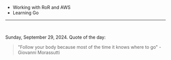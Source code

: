 - Working with RoR and AWS
- Learning Go

---

<br>

<!-- quote_marker -->
Sunday, September 29, 2024. Quote of the day:

> "Follow your body because most of the time it knows where to go" - Giovanni Morassutti 
